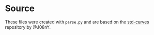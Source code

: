 # Source

These files were created with `parse.py` and are based on the [std-curves](https://github.com/J08nY/std-curves) repository by @J08nY.
